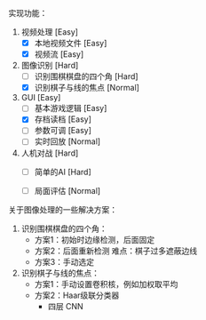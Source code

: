 实现功能：

1. 视频处理 [Easy]
   - [x] 本地视频文件 [Easy]
   - [x] 视频流 [Easy]
2. 图像识别 [Hard]
   - [ ] 识别围棋棋盘的四个角 [Hard]
   - [x] 识别棋子与线的焦点 [Normal]
3. GUI [Easy]
   - [ ] 基本游戏逻辑 [Easy]
   - [x] 存档读档 [Easy]
   - [ ] 参数可调 [Easy]
   - [ ] 实时回放 [Normal]

4. 人机对战 [Hard]
   - [ ] 简单的AI [Hard]
   - [ ] 局面评估 [Normal]


关于图像处理的一些解决方案：

1. 识别围棋棋盘的四个角：
   - 方案1：初始时边缘检测，后面固定
   - 方案2：后面重新检测 难点：棋子过多遮蔽边线
   - 方案3：手动选定
2. 识别棋子与线的焦点：
   - 方案1：手动设置卷积核，例如加权取平均
   - 方案2：Haar级联分类器
      - 四层 CNN































